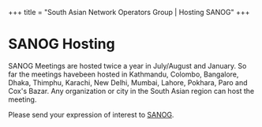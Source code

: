 +++
title = "South Asian Network Operators Group | Hosting SANOG"
+++

# SANOG Hosting
SANOG Meetings are hosted twice a year in July/August and January. So far the meetings havebeen hosted in Kathmandu, Colombo, Bangalore, Dhaka, Thimphu, Karachi, New Delhi, Mumbai, Lahore, Pokhara, Paro and Cox's Bazar. Any organization or city in the South Asian region can host the meeting.

Please send your expression of interest to [SANOG](mailto:info@sanog.org).
